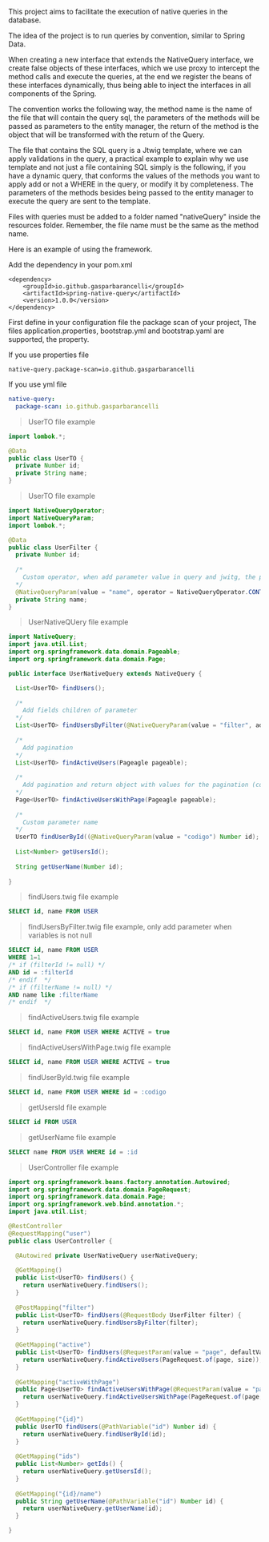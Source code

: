 This project aims to facilitate the execution of native queries in the database.

The idea of ​​the project is to run queries by convention, similar to Spring Data.

When creating a new interface that extends the NativeQuery interface, we create false objects of these interfaces, which we use proxy to intercept the method calls and execute the queries, at the end we register the beans of these interfaces dynamically, thus being able to inject the interfaces in all components of the Spring.

The convention works the following way, the method name is the name of the file that will contain the query sql, the parameters of the methods will be passed as parameters to the entity manager, the return of the method is the object that will be transformed with the return of the Query.

The file that contains the SQL query is a Jtwig template, where we can apply validations in the query, a practical example to explain why we use template and not just a file containing SQL simply is the following, if you have a dynamic query, that conforms the values ​​of the methods you want to apply add or not a WHERE in the query, or modify it by completeness. The parameters of the methods besides being passed to the entity manager to execute the query are sent to the template.

Files with queries must be added to a folder named "nativeQuery" inside the resources folder. Remember, the file name must be the same as the method name.

Here is an example of using the framework.

Add the dependency in your pom.xml
```
<dependency>
    <groupId>io.github.gasparbarancelli</groupId>
    <artifactId>spring-native-query</artifactId>
    <version>1.0.0</version>
</dependency>
```    

First define in your configuration file the package scan of your project, The files application.properties, bootstrap.yml and bootstrap.yaml are supported, the property.

If you use properties file
``` properties
native-query.package-scan=io.github.gasparbarancelli
```
If you use yml file
``` yml
native-query:
  package-scan: io.github.gasparbarancelli
```

> UserTO file example
```java
import lombok.*;

@Data
public class UserTO {
  private Number id;
  private String name;
}
```

> UserTO file example
```java
import NativeQueryOperator;
import NativeQueryParam;
import lombok.*;

@Data
public class UserFilter {
  private Number id;
  
  /*
    Custom operator, when add parameter value in query and jwitg, the paramter is transformed
  */
  @NativeQueryParam(value = "name", operator = NativeQueryOperator.CONTAINING)
  private String name;
}
```

> UserNativeQUery file example
```java
import NativeQuery;
import java.util.List;
import org.springframework.data.domain.Pageable;
import org.springframework.data.domain.Page;

public interface UserNativeQuery extends NativeQuery {

  List<UserTO> findUsers();
  
  /*
    Add fields children of parameter
  */
  List<UserTO> findUsersByFilter(@NativeQueryParam(value = "filter", addChildren = true) UserFilter filter);
  
  /*
    Add pagination
  */
  List<UserTO> findActiveUsers(Pageagle pageable);
  
  /*
    Add pagination and return object with values for the pagination (count, page, size)
  */
  Page<UserTO> findActiveUsersWithPage(Pageagle pageable);
  
  /*
    Custom parameter name
  */
  UserTO findUserById((@NativeQueryParam(value = "codigo") Number id);
  
  List<Number> getUsersId();
  
  String getUserName(Number id);
  
}
```

> findUsers.twig file example
```sql
SELECT id, name FROM USER
```

> findUsersByFilter.twig file example, only add parameter when variables is not null
```sql
SELECT id, name FROM USER
WHERE 1=1
/* if (filterId != null) */
AND id = :filterId
/* endif  */
/* if (filterName != null) */
AND name like :filterName
/* endif  */
```

> findActiveUsers.twig file example
```sql
SELECT id, name FROM USER WHERE ACTIVE = true
```

> findActiveUsersWithPage.twig file example
```sql
SELECT id, name FROM USER WHERE ACTIVE = true
```

> findUserById.twig file example
```sql
SELECT id, name FROM USER WHERE id = :codigo
```

> getUsersId file example
```sql
SELECT id FROM USER
```

> getUserName file example
```sql
SELECT name FROM USER WHERE id = :id
```

> UserController file example
```java
import org.springframework.beans.factory.annotation.Autowired;
import org.springframework.data.domain.PageRequest;
import org.springframework.data.domain.Page;
import org.springframework.web.bind.annotation.*;
import java.util.List;

@RestController
@RequestMapping("user")
public class UserController {

  @Autowired private UserNativeQuery userNativeQuery;
  
  @GetMapping()
  public List<UserTO> findUsers() {
    return userNativeQuery.findUsers();
  }
  
  @PostMapping("filter")
  public List<UserTO> findUsers(@RequestBody UserFilter filter) {
    return userNativeQuery.findUsersByFilter(filter);
  }
  
  @GetMapping("active")
  public List<UserTO> findUsers(@RequestParam(value = "page", defaultValue = "0") int page, @RequestParam(value = "size", defaultValue = "0") int size) {
    return userNativeQuery.findActiveUsers(PageRequest.of(page, size));
  }
  
  @GetMapping("activeWithPage")
  public Page<UserTO> findActiveUsersWithPage(@RequestParam(value = "page", defaultValue = "0") int page, @RequestParam(value = "size", defaultValue = "0") int size) {
    return userNativeQuery.findActiveUsersWithPage(PageRequest.of(page, size));
  }
  
  @GetMapping("{id}")
  public UserTO findUsers(@PathVariable("id") Number id) {
    return userNativeQuery.findUserById(id);
  }
  
  @GetMapping("ids")
  public List<Number> getIds() {
    return userNativeQuery.getUsersId();
  }
  
  @GetMapping("{id}/name")
  public String getUserName(@PathVariable("id") Number id) {
    return userNativeQuery.getUserName(id);
  }

}
```
